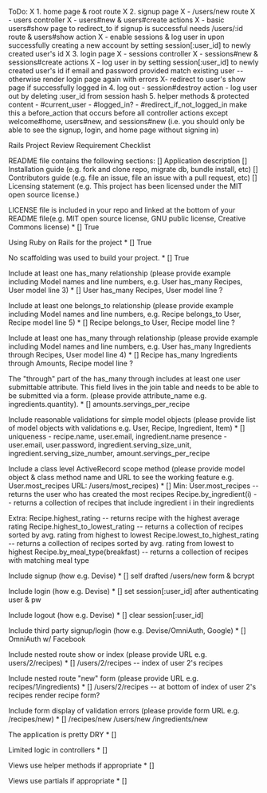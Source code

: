 ToDo:
  X 1. home page & root route
  X 2. signup page 
    X - /users/new route
    X - users controller
    X - users#new & users#create actions
    X - basic users#show page to redirect_to if signup is successful
        needs /users/:id route & users#show action
    X - enable sessions & log user in upon successfully creating a new account by setting session[:user_id] to newly created user's id
  X 3. login page
    X - sessions controller
    X - sessions#new & sessions#create actions
    X - log user in by setting session[:user_id] to newly created user's id if email and password provided match existing user -- otherwise render login page again with errors
    X- redirect to user's show page if successfully logged in
  4. log out 
    - session#destroy action
    - log user out by deleting :user_id from session hash
  5. helper methods & protected content
    - #current_user
    - #logged_in?
    - #redirect_if_not_logged_in
        make this a before_action that occurs before all controller actions except welcome#home, users#new, and sessions#new (i.e. you should only be able to see the signup, login, and home page without signing in)

Rails Project Review Requirement Checklist

README file contains the following sections: 
[] Application description
[] Installation guide (e.g. fork and clone repo, migrate db, bundle install, etc)
[] Contributors guide (e.g. file an issue, file an issue with a pull request, etc)
[] Licensing statement (e.g. This project has been licensed under the MIT open source license.)

LICENSE file is included in your repo and linked at the bottom of your README file(e.g. MIT open source license, GNU public license, Creative Commons license) *
[] True

Using Ruby on Rails for the project *
[] True

No scaffolding was used to build your project. *
[] True

Include at least one has_many relationship (please provide example including Model names and line numbers, e.g. User has_many Recipes, User model line 3) *
[] 
User has_many Recipes, User model line ?
 
Include at least one belongs_to relationship (please provide example including Model names and line numbers, e.g. Recipe belongs_to User, Recipe model line 5) *
[]
Recipe belongs_to User, Recipe model line ?

Include at least one has_many through relationship (please provide example including Model names and line numbers, e.g. User has_many Ingredients through Recipes, User model line 4) *
[]
Recipe has_many Ingredients through Amounts, Recipe model line ?


The "through" part of the has_many through includes at least one user submittable attribute. This field lives in the join table and needs to be able to be submitted via a form. (please provide attribute_name e.g. ingredients.quantity). *
[]
amounts.servings_per_recipe

Include reasonable validations for simple model objects (please provide list of model objects with validations e.g. User, Recipe, Ingredient, Item) *
[]
uniqueness - recipe.name, user.email, ingredient.name
presence - user.email, user.password, ingredient.serving_size_unit, ingredient.serving_size_number, amount.servings_per_recipe

Include a class level ActiveRecord scope method (please provide model object & class method name and URL to see the working feature e.g. User.most_recipes URL: /users/most_recipes) *
[] 
Min:
User.most_recipes -- returns the user who has created the most recipes
Recipe.by_ingredient(i) -- returns a collection of recipes that include ingredient i in their ingredients

Extra:
Recipe.highest_rating -- returns recipe with the highest average rating 
Recipe.highest_to_lowest_rating -- returns a collection of recipes sorted by avg. rating from highest to lowest
Recipe.lowest_to_highest_rating -- returns a collection of recipes sorted by avg. rating from lowest to highest
Recipe.by_meal_type(breakfast) -- returns a collection of recipes with matching meal type 


Include signup (how e.g. Devise) *
[]
self drafted /users/new form & bcrypt

Include login (how e.g. Devise) *
[]
set session[:user_id] after authenticating user & pw 

Include logout (how e.g. Devise) *
[]
clear session[:user_id] 

Include third party signup/login (how e.g. Devise/OmniAuth, Google) *
[]
OmniAuth w/ Facebook

Include nested route show or index (please provide URL e.g. users/2/recipes) *
[]
/users/2/recipes -- index of user 2's recipes

Include nested route "new" form (please provide URL e.g. recipes/1/ingredients) *
[]
/users/2/recipes -- at bottom of index of user 2's recipes render recipe form?

Include form display of validation errors (please provide form URL e.g. /recipes/new) *
[]
/recipes/new
/users/new
/ingredients/new

The application is pretty DRY *
[]

Limited logic in controllers *
[]

Views use helper methods if appropriate *
[]

Views use partials if appropriate *
[]
